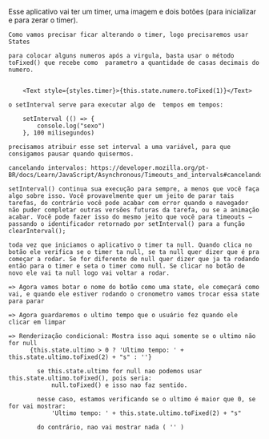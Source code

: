 Esse aplicativo vai ter um timer, uma imagem e dois botões (para inicializar e para zerar o timer).

    Como vamos precisar ficar alterando o timer, logo precisaremos usar States

    para colocar alguns numeros após a virgula, basta usar o método toFixed() que recebe como  parametro a quantidade de casas decimais do numero.

    
        <Text style={styles.timer}>{this.state.numero.toFixed(1)}</Text>

    o setInterval serve para executar algo de  tempos em tempos:

        setInterval (() => {
            console.log("sexo")
        }, 100 milisegundos)
    
    precisamos atribuir esse set interval a uma variável, para que consigamos pausar quando quisermos.

    cancelando intervalos: https://developer.mozilla.org/pt-BR/docs/Learn/JavaScript/Asynchronous/Timeouts_and_intervals#cancelando_intervalos

    setInterval() continua sua execução para sempre, a menos que você faça algo sobre isso. Você provavelmente quer um jeito de parar tais tarefas, do contrário você pode acabar com error quando o navegador não puder completar outras versões futuras da tarefa, ou se a animação acabar. Você pode fazer isso do mesmo jeito que você para timeouts — passando o identificador retornado por setInterval() para a função clearInterval();

    toda vez que iniciamos o aplicativo o timer ta null. Quando clica no botão ele verifica se o timer ta null, se ta null quer dizer que é pra começar a rodar. Se for diferente de null quer dizer que ja ta rodando então para o timer e seta o timer como null. Se clicar no botão de novo ele vai ta null logo vai voltar a rodar.

    => Agora vamos botar o nome do botão como uma state, ele começará como vai, e quando ele estiver rodando o cronometro vamos trocar essa state para parar

    => Agora guardaremos o ultimo tempo que o usuário fez quando ele clicar em limpar
    
    => Renderização condicional: Mostra isso aqui somente se o ultimo não for null
          {this.state.ultimo > 0 ? 'Ultimo tempo: ' + this.state.ultimo.toFixed(2) + "s" : ''}
            
            se this.state.ultimo for null nao podemos usar this.state.ultimo.toFixed(), pois seria:
                null.toFixed() e isso nao faz sentido.
            
            nesse caso, estamos verificando se o ultimo é maior que 0, se for vai mostrar:
                'Ultimo tempo: ' + this.state.ultimo.toFixed(2) + "s"

            do contrário, nao vai mostrar nada ( '' )